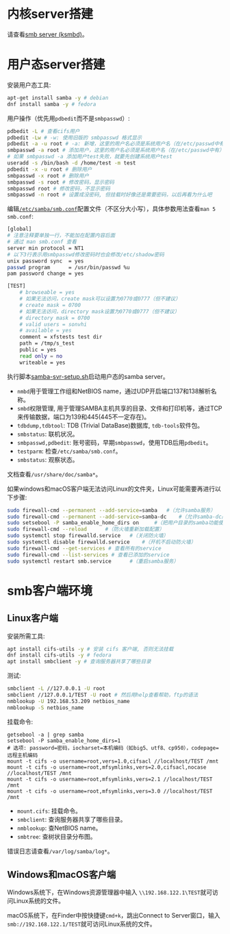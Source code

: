 # 内核server搭建

请查看[smb server (ksmbd)](https://chenxiaosong.com/courses/smb/ksmbd.html)。

# 用户态server搭建

安装用户态工具:
```sh
apt-get install samba -y # debian
dnf install samba -y # fedora
```

用户操作（优先用`pdbedit`而不是`smbpasswd`）:
```sh
pdbedit -L # 查看cifs用户
pdbedit -Lw # -w: 使用旧版的 smbpasswd 格式显示
pdbedit -a -u root # -a: 新增，这里的用户名必须是系统用户名（在/etc/passwd中有）
smbpasswd -a root # 添加用户，这里的用户名必须是系统用户名（在/etc/passwd中有）
# 如果 smbpasswd -a 添加用户test失败，就要先创建系统用户test
useradd -s /bin/bash -d /home/test -m test
pdbedit -x -u root # 删除用户
smbpasswd -x root # 删除用户
smbpasswd -s root # 修改密码，显示密码
smbpasswd root # 修改密码，不显示密码
smbpasswd -n root # 设置成没密码, 但挂载时好像还是需要密码，以后再看为什么吧
```

编辑[`/etc/samba/smb.conf`](https://gitee.com/chenxiaosonggitee/tmp/blob/master/smb/smb.conf)配置文件（不区分大小写），具体参数用法查看`man 5 smb.conf`:
```sh
[global]
# 注意注释要单独一行，不能加在配置内容后面
# 通过 man smb.conf 查看
server min protocol = NT1
# 以下3行表示用smbpasswd修改密码时也会修改/etc/shadow密码
unix password sync  = yes
passwd program      = /usr/bin/passwd %u
pam password change = yes

[TEST]
    # browseable = yes
    # 如果无法访问，create mask可以设置为0770或0777（但不建议）
    # create mask = 0700
    # 如果无法访问，directory mask设置为0770或0777（但不建议）
    # directory mask = 0700
    # valid users = sonvhi
    # available = yes
    comment = xfstests test dir
    path = /tmp/s_test
    public = yes
    read only = no
    writeable = yes
```

执行脚本[samba-svr-setup.sh](https://gitee.com/chenxiaosonggitee/blog/blob/master/courses/smb/samba-svr-setup.sh)启动用户态的samba server。

- `nmbd`用于管理工作组和NetBIOS name，通过UDP开启端口137和138解析名称。
- `smbd`权限管理, 用于管理SAMBA主机共享的目录、文件和打印机等，通过TCP来传输数据，端口为139和445(445不一定存在)。
- `tdbdump,tdbtool`: TDB (Trivial DataBase)数据库, `tdb-tools`软件包。
- `smbstatus`: 联机状况。
- `smbpasswd,pdbedit`: 账号密码，早期`smbpasswd`，使用TDB后用`pdbedit`。
- `testparm`: 检查`/etc/samba/smb.conf`。
- `smbstatus`: 观察状态。

文档查看`/usr/share/doc/samba*`。

如果windows和macOS客户端无法访问Linux的文件夹，Linux可能需要再进行以下步骤:
```sh
sudo firewall-cmd --permanent --add-service=samba	#（允许samba服务）
sudo firewall-cmd --permanent --add-service=samba-dc	#（允许samba-dc服务，可能不需要操作）
sudo setsebool -P samba_enable_home_dirs on		#（把用户目录的samba功能使能，可读写）
sudo firewall-cmd --reload  	#（防火墙重新加载配置）
sudo systemctl stop firewalld.service	#（关闭防火墙）
sudo systemctl disable firewalld.service	#（开机不启动防火墙）
sudo firewall-cmd --get-services # 查看所有的service
sudo firewall-cmd --list-services # 查看已添加的service
sudo systemctl restart smb.service		#（重启samba服务）
```

# smb客户端环境

## Linux客户端

安装所需工具:
```sh
apt install cifs-utils -y # 安装 cifs 客户端, 否则无法挂载
dnf install cifs-utils -y # fedora
apt install smbclient -y # 查询服务器共享了哪些目录
```

测试:
```sh
smbclient -L //127.0.0.1 -U root
smbclient //127.0.0.1/TEST -U root # 然后用help查看帮助，ftp的语法
nmblookup -U 192.168.53.209 netbios_name
nmblookup -S netbios_name
```

挂载命令:
```shell
getsebool -a | grep samba
setsebool -P samba_enable_home_dirs=1
# 选项: password=密码，iocharset=本机编码（如big5、utf8、cp950），codepage=远程主机编码
mount -t cifs -o username=root,vers=1.0,cifsacl //localhost/TEST /mnt
mount -t cifs -o username=root,mfsymlinks,vers=2.0,cifsacl,nocase //localhost/TEST /mnt
mount -t cifs -o username=root,mfsymlinks,vers=2.1 //localhost/TEST /mnt
mount -t cifs -o username=root,mfsymlinks,vers=3.0 //localhost/TEST /mnt
```

- `mount.cifs`: 挂载命令。
- `smbclient`: 查询服务器共享了哪些目录。
- `nmblookup`: 查NetBIOS name。
- `smbtree`: 查树状目录分布图。

错误日志请查看`/var/log/samba/log*`。

## Windows和macOS客户端

Windows系统下，在Windows资源管理器中输入 `\\192.168.122.1\TEST`就可访问Linux系统的文件。

macOS系统下，在Finder中按快捷键`cmd+k`，跳出Connect to Server窗口，输入`smb://192.168.122.1/TEST`就可访问Linux系统的文件。

